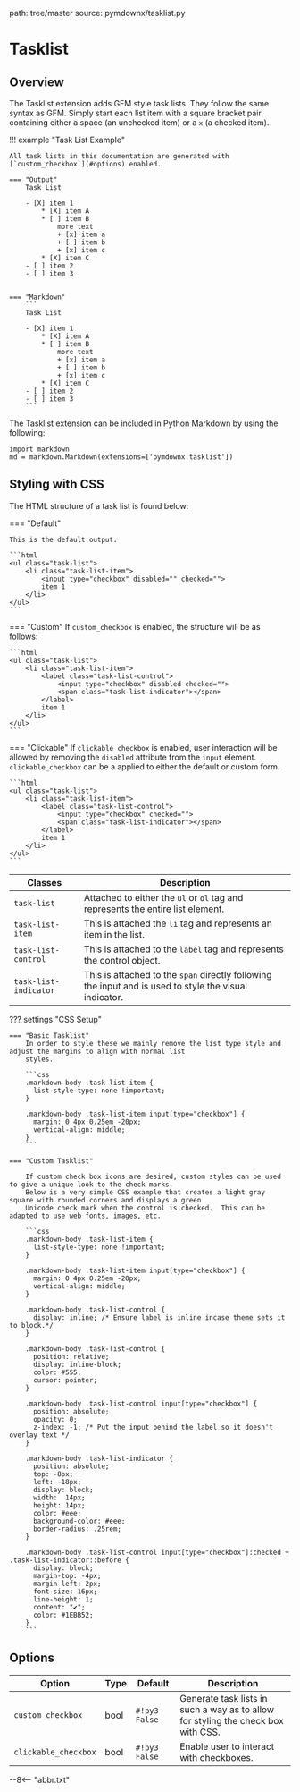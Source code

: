 path: tree/master
source: pymdownx/tasklist.py

# Tasklist

## Overview

The Tasklist extension adds GFM style task lists.  They follow the same syntax as GFM. Simply start each list item with
a square bracket pair containing either a space (an unchecked item) or a `x` (a checked item).

!!! example "Task List Example"

    All task lists in this documentation are generated with [`custom_checkbox`](#options) enabled.

    === "Output"
        Task List

        - [X] item 1
            * [X] item A
            * [ ] item B
                more text
                + [x] item a
                + [ ] item b
                + [x] item c
            * [X] item C
        - [ ] item 2
        - [ ] item 3


    === "Markdown"
        ```
        Task List

        - [X] item 1
            * [X] item A
            * [ ] item B
                more text
                + [x] item a
                + [ ] item b
                + [x] item c
            * [X] item C
        - [ ] item 2
        - [ ] item 3
        ```
The Tasklist extension can be included in Python Markdown by using the following:

```py3
import markdown
md = markdown.Markdown(extensions=['pymdownx.tasklist'])
```

## Styling with CSS

The HTML structure of a task list is found below:

=== "Default"

    This is the default output.

    ```html
    <ul class="task-list">
        <li class="task-list-item">
            <input type="checkbox" disabled="" checked="">
            item 1
        </li>
    </ul>
    ```

=== "Custom"
    If `custom_checkbox` is enabled, the structure will be as follows:

    ```html
    <ul class="task-list">
        <li class="task-list-item">
            <label class="task-list-control">
                <input type="checkbox" disabled checked="">
                <span class="task-list-indicator"></span>
            </label>
            item 1
        </li>
    </ul>
    ```

=== "Clickable"
    If `clickable_checkbox` is enabled, user interaction will be allowed by removing the `disabled` attribute from the
    `input` element. `clickable_checkbox` can be a applied to either the default or custom form.

    ```html
    <ul class="task-list">
        <li class="task-list-item">
            <label class="task-list-control">
                <input type="checkbox" checked="">
                <span class="task-list-indicator"></span>
            </label>
            item 1
        </li>
    </ul>
    ```

| Classes               | Description                                                                                            |
| --------------------- | ------------------------------------------------------------------------------------------------------ |
| `task-list`           | Attached to either the `ul` or `ol` tag and represents the entire list element.                        |
| `task-list-item`      | This is attached the `li` tag and represents an item in the list.                                      |
| `task-list-control`   | This is attached to the `label` tag and represents the control object.                                 |
| `task-list-indicator` | This is attached to the `span` directly following the input and is used to style the visual indicator. |

??? settings "CSS Setup"

    === "Basic Tasklist"
        In order to style these we mainly remove the list type style and adjust the margins to align with normal list
        styles.

        ```css
        .markdown-body .task-list-item {
          list-style-type: none !important;
        }

        .markdown-body .task-list-item input[type="checkbox"] {
          margin: 0 4px 0.25em -20px;
          vertical-align: middle;
        }
        ```

    === "Custom Tasklist"

        If custom check box icons are desired, custom styles can be used to give a unique look to the check marks.
        Below is a very simple CSS example that creates a light gray square with rounded corners and displays a green
        Unicode check mark when the control is checked.  This can be adapted to use web fonts, images, etc.

        ```css
        .markdown-body .task-list-item {
          list-style-type: none !important;
        }

        .markdown-body .task-list-item input[type="checkbox"] {
          margin: 0 4px 0.25em -20px;
          vertical-align: middle;
        }

        .markdown-body .task-list-control {
          display: inline; /* Ensure label is inline incase theme sets it to block.*/
        }

        .markdown-body .task-list-control {
          position: relative;
          display: inline-block;
          color: #555;
          cursor: pointer;
        }

        .markdown-body .task-list-control input[type="checkbox"] {
          position: absolute;
          opacity: 0;
          z-index: -1; /* Put the input behind the label so it doesn't overlay text */
        }

        .markdown-body .task-list-indicator {
          position: absolute;
          top: -8px;
          left: -18px;
          display: block;
          width:  14px;
          height: 14px;
          color: #eee;
          background-color: #eee;
          border-radius: .25rem;
        }

        .markdown-body .task-list-control input[type="checkbox"]:checked + .task-list-indicator::before {
          display: block;
          margin-top: -4px;
          margin-left: 2px;
          font-size: 16px;
          line-height: 1;
          content: "✔";
          color: #1EBB52;
        }
        ```

## Options

Option               | Type | Default      | Description
-------------------- | ---- | ------------ | ------------
`custom_checkbox`    | bool | `#!py3 False` | Generate task lists in such a way as to allow for styling the check box with CSS.
`clickable_checkbox` | bool | `#!py3 False` | Enable user to interact with checkboxes.


--8<-- "abbr.txt"
